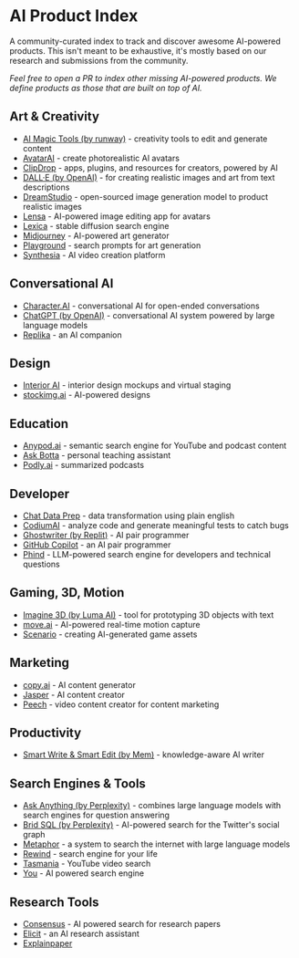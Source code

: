 # AI Product Index
A community-curated index to track and discover awesome AI-powered products. This isn't meant to be exhaustive, it's mostly based on our research and submissions from the community.

*Feel free to open a PR to index other missing AI-powered products. We define products as those that are built on top of AI.* 

## Art & Creativity

- [AI Magic Tools (by runway)](https://runwayml.com/ai-magic-tools/) - creativity tools to edit and generate content
- [AvatarAI](https://avatarai.me/) - create photorealistic AI avatars
- [ClipDrop](https://clipdrop.co/) - apps, plugins, and resources for creators, powered by AI
- [DALL·E (by OpenAI)](https://openai.com/dall-e-2/) - for creating realistic images and art from text descriptions 
- [DreamStudio](https://stability.ai/) - open-sourced image generation model to product realistic images
- [Lensa](https://prisma-ai.com/lensa) - AI-powered image editing app for avatars
- [Lexica](https://lexica.art/) - stable diffusion search engine
- [Midjourney](https://www.midjourney.com/app/) - AI-powered art generator
- [Playground](https://playgroundai.com/) - search prompts for art generation
- [Synthesia](https://www.synthesia.io/) - AI video creation platform

## Conversational AI

- [Character.AI](https://beta.character.ai/) - conversational AI for open-ended conversations
- [ChatGPT (by OpenAI)](https://chat.openai.com/) - conversational AI system powered by large language models
- [Replika](https://replika.ai/) - an AI companion

## Design

- [Interior AI](https://interiorai.com/) - interior design mockups and virtual staging
- [stockimg.ai](https://stockimg.ai/) - AI-powered designs

## Education

- [Anypod.ai](https://www.anypod.ai/) - semantic search engine for YouTube and podcast content
- [Ask Botta](https://askbotta.com/) - personal teaching assistant
- [Podly.ai](https://podly.ai/) - summarized podcasts


## Developer

- [Chat Data Prep](https://www.akkio.com/chat-data-prep) - data transformation using plain english
- [CodiumAI](https://www.codium.ai/) - analyze code and generate meaningful tests to catch bugs
- [Ghostwriter (by Replit)](https://replit.com/site/ghostwriter) - AI pair programmer
- [GitHub Copilot](https://github.com/features/copilot) - an AI pair programmer
- [Phind](https://phind.com/) - LLM-powered search engine for developers and technical questions

## Gaming, 3D, Motion

- [Imagine 3D (by Luma AI)](https://captures.lumalabs.ai/imagine) - tool for prototyping 3D objects with text
- [move.ai](https://www.move.ai/) - AI-powered real-time motion capture
- [Scenario](https://www.scenario.gg/) - creating AI-generated game assets

## Marketing

- [copy.ai](https://www.copy.ai/) - AI content generator
- [Jasper](https://www.jasper.ai/) - AI content creator
- [Peech](https://www.peech-ai.com/) - video content creator for content marketing

## Productivity
- [Smart Write & Smart Edit (by Mem)](https://get.mem.ai/) - knowledge-aware AI writer

## Search Engines & Tools

- [Ask Anything (by Perplexity)](https://www.perplexity.ai/) - combines large language models with search engines for question answering
- [Brid SQL (by Perplexity)](https://www.perplexity.ai/sql) - AI-powered search for the Twitter's social graph
- [Metaphor](https://metaphor.systems/) - a system to search the internet with large language models
- [Rewind](https://www.rewind.ai/) - search engine for your life
- [Tasmania](https://tasmania.sievedata.com/) - YouTube video search
- [You](https://you.com/apps/discover) - AI powered search engine

## Research Tools

- [Consensus](https://consensus.app/) - AI powered search for research papers
- [Elicit](https://elicit.org/) - an AI research assistant
- [Explainpaper](https://www.explainpaper.com/)

